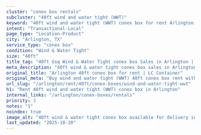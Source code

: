 ```yaml
---
cluster: "conex box rentals"
subcluster: "40ft wind and water tight (WWT)"
keyword: "40ft wind and water tight (WWT) conex box for rent Arlington, TX"
intent: "Transactional-Local"
page_type: "Location-Product"
city: "Arlington, TX"
service_type: "conex box"
condition: "Wind & Water Tight"
size: "40ft"
title_tag: "40ft Gsq Wind & Water Tight conex box Sales in Arlington | LC Container"
meta_description: "40ft wind & water tight conex box sales in Arlington. Fast delivery, competitive pricing. Serving conex boxes area. Quote ID: 9OJ. Call (214) 524-4168 for your free quote today."
original_title: "Arlington 40ft conex box for rent | LC Container"
original_meta: "Buy wind and water tight (WWT) 40ft conex box rent with local delivery in Arlington, TX. LC Container — local Since 2003. Request a fast quote today."
url_slug: "/arlington/rent/40ft/conex-boxes/wind-and-water-tight-wwt"
h1: "Rent 40ft wind and water tight (WWT) conex box in Arlington"
internal_links: "/arlington/conex-boxes/rentals"
priority: 3
notes: "1"
noindex: true
image_alt: "40ft wind & water tight conex box available for delivery in Arlington"
last_updated: "2025-10-20"
---
```


<!-- TODO: Add unique city/inventory copy, images, and internal links here. -->
